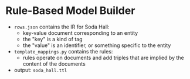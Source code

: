 # Rule-Based Model Builder

- `rows.json` contains the IR for Soda Hall:
    - key-value document corresponding to an entity
    - the "key" is a kind of tag
    - the "value" is an identifier, or something specific to the entity
- `template_mappings.py` contains the rules:
    - rules operate on documents and add triples that are implied by the content of the documents
- output: `soda_hall.ttl`
